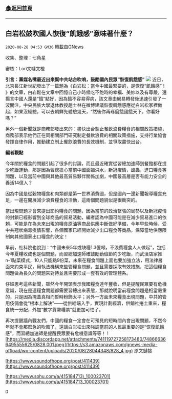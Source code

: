 ###  [:house:返回首頁](https://github.com/ourhimalayas/txt)
---

## 白岩松鼓吹國人恢復“飢餓感”意味著什麼？
`2020-08-28 04:53 GM36` [轉載自GNews](https://gnews.org/zh-hant/321617/)

收集、整理：七角星

審核：Lori文噠文橙



**引言：黨媒名嘴最近出來幫中共站台吹哨，鼓勵國內民眾“恢復飢餓感”**
![](https://s3.amazonaws.com/gnews-media-offload/wp-content/uploads/2020/08/28045309/828_6.jpg)
近日，北京長江新世紀發出了一篇題為《白岩松：當今中國最緊要的，是恢復“飢餓感”！ 》的文章，白岩鬆在文章中回憶自己小時候吃不飽時的幸福、美妙以及有尊嚴，還揚言中國人還是“餓”點好，因為餓不容易得病，該文章由網易轉發後迅速引發了一波關注，中央民族大學退休教授趙士林在微博建議恢復飢餓感應從白岩松家裡做起，如果沒經驗，可以去朝鮮先體驗幾天，“然後你再琢磨餓國餓天下，你看好嗎？”

另外一個新聞就是商務部發出來的：盡快出台製止餐飲浪費糧食的相關政策措施，商務部表示他們正在同相關部門研究制定餐飲浪費的相關政策措施，支持行業協會發揮自律作用，推動建立制止餐飲浪費的長效機制，並爭取盡快出台。

**編者觀點**

今年關於糧食的問題引起了很多的討論，而且最近確實從習總加速師到餐館都在提少吃飯運動，那是因為習總擔心當前中國面臨洪水，新冠疫情，蝗蟲，進口糧食等問題，以及當前中國與其他最高貿易夥伴關係加劇，中國最高層是否有能力安全的養活14億人？

因為中國是從穀物糧食和肉類都是第一世界消費國，但是國內一邊新聞報導糧食充足，一邊在開展減少浪費糧食的活動，這兩個問題貌似是很衝突的。

當出現問題才會來提出節約糧食的問題，因為當前的政治緊張的局勢以及新冠疫情的封鎖已經影響到全球商品的貿易活動，編者認為中國可能是在減少貿易進口的依賴，可能是在為未來出現的糧食原油等商品供應中斷做好準備，今年早些時候，受中共冠狀病毒疫情影響，各個國家已經開始減少出口糧食等商品，保障當地供應限制向其他國家出口糧食的決定！

早前，社科院也說到：“中國未來5年或缺糧1.3億噸，不浪費糧食人人做起”，包括今年夏糧收成也是個問題，而習總加速師確鼓勵勤儉節約少吃飯，而武漢店家推n-1點菜模式，10人只能點9份菜，未來在糧食問題上面也要加強立法，用法律層面來約束平民，用執法機構來監管糧食問題，並且需要採取有效措施，把這個糧食問題做為長久的問題來對待並且需要形成一套有效的管理體系。

仔細思考這些新聞，雖然今年開頭表示我國糧食連年豐收，但是提醒民眾要有危機意識，現在是連糧食問題都需要習總出來表態，那就說明當前糧食問題是相當嚴重的，只是因為掩蓋真相而暫時粉飾太平；另外一方面未來糧食出現問題，中共的管用伎倆會從“根本上解決”——從供給端入手，實現計劃經濟，供銷社捲土重來，糧食統一分配，外加“數字貨幣糧票”就更加可怕了。

再次提醒牆內戰友們，中國的糧食一定會在可預見的短時間內會出現問題，不然今年就不會那麼急的吹風了，還讓白岩松出來強調當前的人民最重要的是“恢復飢餓感”，而習總加速師是提醒民眾要有危機意識等等！
![https://media.discordapp.net/attachments/741119727258173480/748666366495555625/0828.001.jpeg](https://s3.amazonaws.com/gnews-media-offload/wp-content/uploads/2020/08/28044348/828_4.jpg)
原文鏈接

[https://www.soundofhope.org/post/411439](https://www.soundofhope.org/post/411439)

[https://www.sohu.com/a/415184713\_100023701](https://www.sohu.com/a/415184713_100023701)

0
